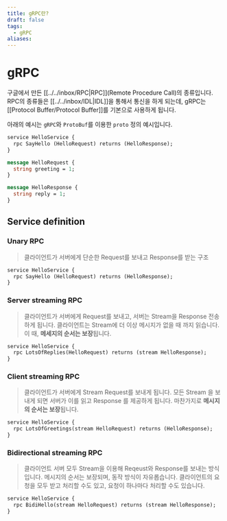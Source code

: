 ```yaml
---
title: gRPC란?
draft: false
tags:
  - gRPC
aliases:
---
```


# gRPC 
구글에서 만든 [[../../inbox/RPC|RPC]](Remote Procedure Call)의 종류입니다. RPC의 종류들은 [[../../inbox/IDL|IDL]]을 통해서 통신을 하게 되는데, gRPC는 [[Protocol Buffer/Protocol Buffer]]를 기본으로 사용하게 됩니다.

아래의 예시는 `gRPC`와 `ProtoBuf`를 이용한 `proto` 정의 예시입니다. 
```proto
service HelloService {
  rpc SayHello (HelloRequest) returns (HelloResponse);
}

message HelloRequest {
  string greeting = 1;
}

message HelloResponse {
  string reply = 1;
}

```


## Service definition
### Unary RPC 
> 클라이언트가 서버에게 단순한 Request를 보내고 Response를 받는 구조 

```proto
service HelloService {
  rpc SayHello (HelloRequest) returns (HelloResponse);
}
```

### Server streaming RPC
> 클라이언트가 서버에게 Request를 보내고, 서버는 Stream을 Response 전송하게  됩니다. 클라이언트는 Stream에 더 이상 메시지가 없을 때 까지 읽습니다. 이 때, **메세지의 순서는 보장**됩니다.

```proto
service HelloService {
  rpc LotsOfReplies(HelloRequest) returns (stream HelloResponse);
}
```

### Client streaming RPC 
> 클라이언트가 서버에게 Stream Request를 보내게 됩니다. 모든 Stream 을 보내게 되면 서버가 이를 읽고 Response 를 제공하게 됩니다. 마찬가지로 **메시지의 순서는 보장**됩니다.

```proto
service HelloService {
  rpc LotsOfGreetings(stream HelloRequest) returns (HelloResponse);
}
```

### Bidirectional streaming RPC 
> 클라이언트 서버 모두 Stream을 이용해 Reqeust와 Response를 보내는 방식입니다. 메시지의 순서는 보장되며, 동작 방식이 자유롭습니다. 클라이언트의 요청을 모두 받고 처리할 수도 있고, 요청이 하나마다 처리할 수도 있습니다.

```proto
service HelloService {
  rpc BidiHello(stream HelloRequest) returns (stream HelloResponse);
}
```
